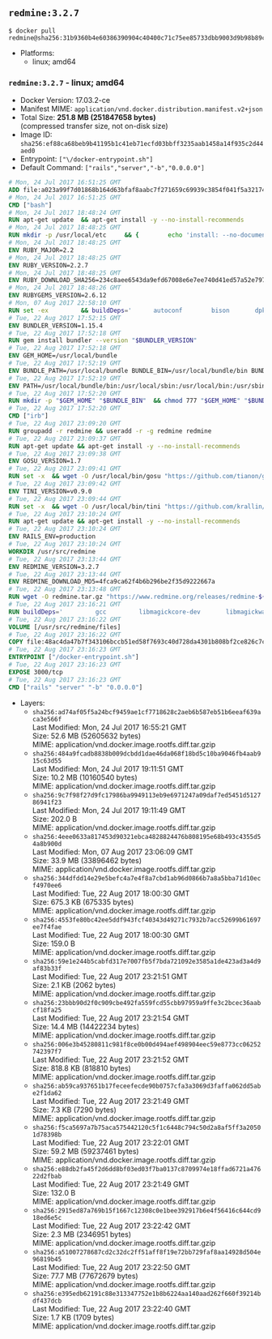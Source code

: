 ## `redmine:3.2.7`

```console
$ docker pull redmine@sha256:31b9360b4e60386390904c40400c71c75ee85733dbb9003d9b98b89c84e9eeb7
```

-	Platforms:
	-	linux; amd64

### `redmine:3.2.7` - linux; amd64

-	Docker Version: 17.03.2-ce
-	Manifest MIME: `application/vnd.docker.distribution.manifest.v2+json`
-	Total Size: **251.8 MB (251847658 bytes)**  
	(compressed transfer size, not on-disk size)
-	Image ID: `sha256:ef88ca68beb9b41195b1c41eb71ecfd03bbff3235aab1458a14f935c2d44aed0`
-	Entrypoint: `["\/docker-entrypoint.sh"]`
-	Default Command: `["rails","server","-b","0.0.0.0"]`

```dockerfile
# Mon, 24 Jul 2017 16:51:25 GMT
ADD file:a023a99f7d01868b164d63bfaf8aabc7f271659c69939c3854f041f5a3217428 in / 
# Mon, 24 Jul 2017 16:51:25 GMT
CMD ["bash"]
# Mon, 24 Jul 2017 18:48:24 GMT
RUN apt-get update 	&& apt-get install -y --no-install-recommends 		bzip2 		ca-certificates 		libffi-dev 		libgdbm3 		libssl-dev 		libyaml-dev 		procps 		zlib1g-dev 	&& rm -rf /var/lib/apt/lists/*
# Mon, 24 Jul 2017 18:48:25 GMT
RUN mkdir -p /usr/local/etc 	&& { 		echo 'install: --no-document'; 		echo 'update: --no-document'; 	} >> /usr/local/etc/gemrc
# Mon, 24 Jul 2017 18:48:25 GMT
ENV RUBY_MAJOR=2.2
# Mon, 24 Jul 2017 18:48:25 GMT
ENV RUBY_VERSION=2.2.7
# Mon, 24 Jul 2017 18:48:25 GMT
ENV RUBY_DOWNLOAD_SHA256=234c8aee6543da9efd67008e6e7ee740d41ed57a52e797f65043c3b5ec3bcb53
# Mon, 24 Jul 2017 18:48:26 GMT
ENV RUBYGEMS_VERSION=2.6.12
# Mon, 07 Aug 2017 22:58:10 GMT
RUN set -ex 		&& buildDeps=' 		autoconf 		bison 		dpkg-dev 		gcc 		libbz2-dev 		libgdbm-dev 		libglib2.0-dev 		libncurses-dev 		libreadline-dev 		libxml2-dev 		libxslt-dev 		make 		ruby 		wget 		xz-utils 	' 	&& apt-get update 	&& apt-get install -y --no-install-recommends $buildDeps 	&& rm -rf /var/lib/apt/lists/* 		&& wget -O ruby.tar.xz "https://cache.ruby-lang.org/pub/ruby/${RUBY_MAJOR%-rc}/ruby-$RUBY_VERSION.tar.xz" 	&& echo "$RUBY_DOWNLOAD_SHA256 *ruby.tar.xz" | sha256sum -c - 		&& mkdir -p /usr/src/ruby 	&& tar -xJf ruby.tar.xz -C /usr/src/ruby --strip-components=1 	&& rm ruby.tar.xz 		&& cd /usr/src/ruby 		&& { 		echo '#define ENABLE_PATH_CHECK 0'; 		echo; 		cat file.c; 	} > file.c.new 	&& mv file.c.new file.c 		&& autoconf 	&& gnuArch="$(dpkg-architecture --query DEB_BUILD_GNU_TYPE)" 	&& ./configure 		--build="$gnuArch" 		--disable-install-doc 		--enable-shared 	&& make -j "$(nproc)" 	&& make install 		&& dpkg-query --show --showformat '${package}\n' 		| grep -P '^libreadline\d+$' 		| xargs apt-mark manual 	&& apt-get purge -y --auto-remove $buildDeps 	&& cd / 	&& rm -r /usr/src/ruby 		&& gem update --system "$RUBYGEMS_VERSION"
# Tue, 22 Aug 2017 17:52:15 GMT
ENV BUNDLER_VERSION=1.15.4
# Tue, 22 Aug 2017 17:52:18 GMT
RUN gem install bundler --version "$BUNDLER_VERSION"
# Tue, 22 Aug 2017 17:52:18 GMT
ENV GEM_HOME=/usr/local/bundle
# Tue, 22 Aug 2017 17:52:19 GMT
ENV BUNDLE_PATH=/usr/local/bundle BUNDLE_BIN=/usr/local/bundle/bin BUNDLE_SILENCE_ROOT_WARNING=1 BUNDLE_APP_CONFIG=/usr/local/bundle
# Tue, 22 Aug 2017 17:52:19 GMT
ENV PATH=/usr/local/bundle/bin:/usr/local/sbin:/usr/local/bin:/usr/sbin:/usr/bin:/sbin:/bin
# Tue, 22 Aug 2017 17:52:20 GMT
RUN mkdir -p "$GEM_HOME" "$BUNDLE_BIN" 	&& chmod 777 "$GEM_HOME" "$BUNDLE_BIN"
# Tue, 22 Aug 2017 17:52:20 GMT
CMD ["irb"]
# Tue, 22 Aug 2017 23:09:20 GMT
RUN groupadd -r redmine && useradd -r -g redmine redmine
# Tue, 22 Aug 2017 23:09:37 GMT
RUN apt-get update && apt-get install -y --no-install-recommends 		ca-certificates 		wget 	&& rm -rf /var/lib/apt/lists/*
# Tue, 22 Aug 2017 23:09:38 GMT
ENV GOSU_VERSION=1.7
# Tue, 22 Aug 2017 23:09:41 GMT
RUN set -x 	&& wget -O /usr/local/bin/gosu "https://github.com/tianon/gosu/releases/download/$GOSU_VERSION/gosu-$(dpkg --print-architecture)" 	&& wget -O /usr/local/bin/gosu.asc "https://github.com/tianon/gosu/releases/download/$GOSU_VERSION/gosu-$(dpkg --print-architecture).asc" 	&& export GNUPGHOME="$(mktemp -d)" 	&& gpg --keyserver ha.pool.sks-keyservers.net --recv-keys B42F6819007F00F88E364FD4036A9C25BF357DD4 	&& gpg --batch --verify /usr/local/bin/gosu.asc /usr/local/bin/gosu 	&& rm -r "$GNUPGHOME" /usr/local/bin/gosu.asc 	&& chmod +x /usr/local/bin/gosu 	&& gosu nobody true
# Tue, 22 Aug 2017 23:09:42 GMT
ENV TINI_VERSION=v0.9.0
# Tue, 22 Aug 2017 23:09:44 GMT
RUN set -x 	&& wget -O /usr/local/bin/tini "https://github.com/krallin/tini/releases/download/$TINI_VERSION/tini" 	&& wget -O /usr/local/bin/tini.asc "https://github.com/krallin/tini/releases/download/$TINI_VERSION/tini.asc" 	&& export GNUPGHOME="$(mktemp -d)" 	&& gpg --keyserver ha.pool.sks-keyservers.net --recv-keys 6380DC428747F6C393FEACA59A84159D7001A4E5 	&& gpg --batch --verify /usr/local/bin/tini.asc /usr/local/bin/tini 	&& rm -r "$GNUPGHOME" /usr/local/bin/tini.asc 	&& chmod +x /usr/local/bin/tini 	&& tini -h
# Tue, 22 Aug 2017 23:10:24 GMT
RUN apt-get update && apt-get install -y --no-install-recommends 		imagemagick 		libmysqlclient18 		libpq5 		libsqlite3-0 				bzr 		git 		mercurial 		openssh-client 		subversion 	&& rm -rf /var/lib/apt/lists/*
# Tue, 22 Aug 2017 23:10:24 GMT
ENV RAILS_ENV=production
# Tue, 22 Aug 2017 23:10:24 GMT
WORKDIR /usr/src/redmine
# Tue, 22 Aug 2017 23:13:44 GMT
ENV REDMINE_VERSION=3.2.7
# Tue, 22 Aug 2017 23:13:44 GMT
ENV REDMINE_DOWNLOAD_MD5=4fca9ca62f4b6b296be2f35d9222667a
# Tue, 22 Aug 2017 23:13:48 GMT
RUN wget -O redmine.tar.gz "https://www.redmine.org/releases/redmine-${REDMINE_VERSION}.tar.gz" 	&& echo "$REDMINE_DOWNLOAD_MD5 redmine.tar.gz" | md5sum -c - 	&& tar -xvf redmine.tar.gz --strip-components=1 	&& rm redmine.tar.gz files/delete.me log/delete.me 	&& mkdir -p tmp/pdf public/plugin_assets 	&& chown -R redmine:redmine ./
# Tue, 22 Aug 2017 23:16:21 GMT
RUN buildDeps=' 		gcc 		libmagickcore-dev 		libmagickwand-dev 		libmysqlclient-dev 		libpq-dev 		libsqlite3-dev 		make 		patch 	' 	&& set -ex 	&& apt-get update && apt-get install -y $buildDeps --no-install-recommends 	&& rm -rf /var/lib/apt/lists/* 	&& bundle install --without development test 	&& for adapter in mysql2 postgresql sqlite3; do 		echo "$RAILS_ENV:" > ./config/database.yml; 		echo "  adapter: $adapter" >> ./config/database.yml; 		bundle install --without development test; 		cp Gemfile.lock "Gemfile.lock.${adapter}"; 	done 	&& rm ./config/database.yml 	&& apt-get purge -y --auto-remove $buildDeps
# Tue, 22 Aug 2017 23:16:22 GMT
VOLUME [/usr/src/redmine/files]
# Tue, 22 Aug 2017 23:16:22 GMT
COPY file:48ac4da47b7f343106bccb51ed58f7693c40d728da4301b808bf2ce826c7c41d in / 
# Tue, 22 Aug 2017 23:16:23 GMT
ENTRYPOINT ["/docker-entrypoint.sh"]
# Tue, 22 Aug 2017 23:16:23 GMT
EXPOSE 3000/tcp
# Tue, 22 Aug 2017 23:16:23 GMT
CMD ["rails" "server" "-b" "0.0.0.0"]
```

-	Layers:
	-	`sha256:ad74af05f5a24bcf9459ae1cf7718628c2aeb6b587eb51b6eeaf639aca3e566f`  
		Last Modified: Mon, 24 Jul 2017 16:55:21 GMT  
		Size: 52.6 MB (52605632 bytes)  
		MIME: application/vnd.docker.image.rootfs.diff.tar.gzip
	-	`sha256:484a9fcadb8838b009dcbdd1dae46da068f18bd5c10ba9046fb4aab915c63d55`  
		Last Modified: Mon, 24 Jul 2017 19:11:51 GMT  
		Size: 10.2 MB (10160540 bytes)  
		MIME: application/vnd.docker.image.rootfs.diff.tar.gzip
	-	`sha256:9c7f98f27d9fc17986ba9949113eb9e6971247a09daf7ed5451d512786941f23`  
		Last Modified: Mon, 24 Jul 2017 19:11:49 GMT  
		Size: 202.0 B  
		MIME: application/vnd.docker.image.rootfs.diff.tar.gzip
	-	`sha256:4eee0633a817453d90321ebca4828824476b808195e68b493c4355d54a8b900d`  
		Last Modified: Mon, 07 Aug 2017 23:06:09 GMT  
		Size: 33.9 MB (33896462 bytes)  
		MIME: application/vnd.docker.image.rootfs.diff.tar.gzip
	-	`sha256:344dfdd14e29e5befc4a7e4f8a7cbd1ab96d0866b7a8a5bba71d10ecf4970ee6`  
		Last Modified: Tue, 22 Aug 2017 18:00:30 GMT  
		Size: 675.3 KB (675335 bytes)  
		MIME: application/vnd.docker.image.rootfs.diff.tar.gzip
	-	`sha256:4553fe80bc42ee5ddf943fcf40343d49271c7932b7acc52699b61697ee7f4fae`  
		Last Modified: Tue, 22 Aug 2017 18:00:30 GMT  
		Size: 159.0 B  
		MIME: application/vnd.docker.image.rootfs.diff.tar.gzip
	-	`sha256:59e1e244b5cabfd317e7007fb5f7bda721092e3585a1de423ad3a4d9af83b33f`  
		Last Modified: Tue, 22 Aug 2017 23:21:51 GMT  
		Size: 2.1 KB (2062 bytes)  
		MIME: application/vnd.docker.image.rootfs.diff.tar.gzip
	-	`sha256:23bbb90d2f0c909cbe492fa559fcd55cbb97959a9ffe3c2bcec36aabcf18fa25`  
		Last Modified: Tue, 22 Aug 2017 23:21:54 GMT  
		Size: 14.4 MB (14422234 bytes)  
		MIME: application/vnd.docker.image.rootfs.diff.tar.gzip
	-	`sha256:006e3b45280811c981f8ce0b00d494aef498904eec59e8773cc06252742397f7`  
		Last Modified: Tue, 22 Aug 2017 23:21:52 GMT  
		Size: 818.8 KB (818810 bytes)  
		MIME: application/vnd.docker.image.rootfs.diff.tar.gzip
	-	`sha256:ab59ca937651b17feceefecde90b0757cfa3a3069d3faffa062dd5abe2f1da62`  
		Last Modified: Tue, 22 Aug 2017 23:21:49 GMT  
		Size: 7.3 KB (7290 bytes)  
		MIME: application/vnd.docker.image.rootfs.diff.tar.gzip
	-	`sha256:f5ca5697a7b75aca575442120c5f1c6448c794c50d2a8af5ff3a20501d78398b`  
		Last Modified: Tue, 22 Aug 2017 23:22:01 GMT  
		Size: 59.2 MB (59237461 bytes)  
		MIME: application/vnd.docker.image.rootfs.diff.tar.gzip
	-	`sha256:e88db2fa45f2d6dd8bf03ed03f7ba0137c8709974e18ffad6721a47622d2fbab`  
		Last Modified: Tue, 22 Aug 2017 23:21:49 GMT  
		Size: 132.0 B  
		MIME: application/vnd.docker.image.rootfs.diff.tar.gzip
	-	`sha256:2915ed87a769b15f1667c12308c0e1bee392917b6e4f56416c644cd918ed6e5c`  
		Last Modified: Tue, 22 Aug 2017 23:22:42 GMT  
		Size: 2.3 MB (2346951 bytes)  
		MIME: application/vnd.docker.image.rootfs.diff.tar.gzip
	-	`sha256:a51007278687cd2c32dc2ff51aff8f19e72bb729faf8aa14928d504e96819b45`  
		Last Modified: Tue, 22 Aug 2017 23:22:50 GMT  
		Size: 77.7 MB (77672679 bytes)  
		MIME: application/vnd.docker.image.rootfs.diff.tar.gzip
	-	`sha256:e395edb62191c88e313347752e1b8b6224aa140aad262f660f39214bdf437dcb`  
		Last Modified: Tue, 22 Aug 2017 23:22:40 GMT  
		Size: 1.7 KB (1709 bytes)  
		MIME: application/vnd.docker.image.rootfs.diff.tar.gzip
